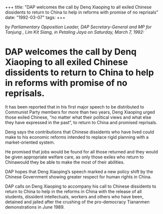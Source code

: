 +++ 
title: "DAP welcomes the call by Denq Xiaoping to all exiled Chinese dissidents to return to China to help in reforms with promise of no reprisals"
date: "1992-03-07"
tags:
+++

_by Parliamentary Opposition Leader, DAP Secretary-General and MP for Tanjung , Lim Kit Siang, in Petaling Jaya on Saturday, March 7, 1992:_

# DAP welcomes the call by Denq Xiaoping to all exiled Chinese dissidents to return to China to help in reforms with promise of no reprisals.

It has been reported that in his first major speech to be distributed to Communist Party members for more than two years, Deng Xiaoping urged those exiled Chinese, “no matter what their political views and what else they have expressed in the past”, to return to China and promised reprisals.</u>

Deng says the contributions that Chinese dissidents who have lived could make to his economic reforms intended to replace rigid planning with a market-oriented system.

He promised that jobs would be found for all those returned and they would be given appropriate welfare care, as only those exiles who return  to Chinawould they be able to make the most of their abilities.

DAP hopes that Deng Xiaoping’s speech marked a new policy shift by the Chinese Government showing greater respect for human rights in China.

DAP calls on Deng Xiaoping to accompany his call to Chinese dissidents to return to China to help in the reforms in China with the release of all students, dissident intellectuals, workers and others who have been, detained and jailed after the crushing of the pro-democracy Tiananmen demonstrations in 
June 1989.
 
